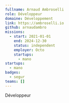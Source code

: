 ```yaml
---
fullname: Arnaud Ambroselli
role: Développeur
domaine: Développement
link: https://ambroselli.io
github: arnaudambro
missions:
  - start: 2021-01-01
    end: 2024-12-30
    status: independent
    employer: Octo
    startups:
      - mano
startups:
  - mano
badges:
  - segur
teams: []
---
```

Développeur